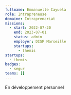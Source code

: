 ```yaml
---
fullname: Emmanuelle Cayuela
role: Intrapreneuse
domaine: Intraprenariat
missions:
  - start: 2022-07-20
    end: 2023-07-01
    status: admin
    employer: DISP Marseille
    startups:
      - themis
startups:
  - themis
badges:
  - segur
teams: []
---
```

En développement personnel